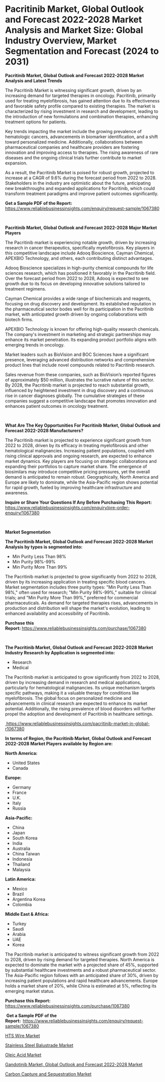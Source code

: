 <p><h1>Pacritinib Market, Global Outlook and Forecast 2022-2028 Market Analysis and Market Size: Global Industry Overview, Market Segmentation and Forecast (2024 to 2031)</h1></p><p><strong>Pacritinib Market, Global Outlook and Forecast 2022-2028 Market Analysis and Latest Trends</strong></p>
<p><p>The Pacritinib Market is witnessing significant growth, driven by an increasing demand for targeted therapies in oncology. Pacritinib, primarily used for treating myelofibrosis, has gained attention due to its effectiveness and favorable safety profile compared to existing therapies. The market is characterized by rising investment in research and development, leading to the introduction of new formulations and combination therapies, enhancing treatment options for patients.</p><p>Key trends impacting the market include the growing prevalence of hematologic cancers, advancements in biomarker identification, and a shift toward personalized medicine. Additionally, collaborations between pharmaceutical companies and healthcare providers are fostering innovation and improving access to therapies. The rising awareness of rare diseases and the ongoing clinical trials further contribute to market expansion.</p><p>As a result, the Pacritinib Market is poised for robust growth, projected to increase at a CAGR of 9.6% during the forecast period from 2022 to 2028. Stakeholders in the industry are optimistic about the future, anticipating new breakthroughs and expanded applications for Pacritinib, which could transform treatment paradigms and improve patient outcomes significantly.</p></p>
<p><strong>Get a Sample PDF of the Report:&nbsp;</strong> <a href="https://www.reliablebusinessinsights.com/enquiry/request-sample/1067380">https://www.reliablebusinessinsights.com/enquiry/request-sample/1067380</a></p>
<p>&nbsp;</p>
<p><strong>Pacritinib Market, Global Outlook and Forecast 2022-2028 Major Market Players</strong></p>
<p><p>The Pacritinib market is experiencing notable growth, driven by increasing research in cancer therapeutics, specifically myelofibrosis. Key players in this competitive landscape include Adooq Bioscience, Cayman Chemical, APEXBIO Technology, and others, each contributing distinct advantages.</p><p>Adooq Bioscience specializes in high-purity chemical compounds for life sciences research, which has positioned it favorably in the Pacritinib field. Over the forecast period from 2022 to 2028, Adooq is expected to see growth due to its focus on developing innovative solutions tailored to treatment regimens.</p><p>Cayman Chemical provides a wide range of biochemicals and reagents, focusing on drug discovery and development. Its established reputation in the pharmaceutical sector bodes well for its participation in the Pacritinib market, with anticipated growth driven by ongoing collaborations with biotech firms.</p><p>APEXBIO Technology is known for offering high-quality research chemicals. The company's investment in marketing and strategic partnerships may enhance its market penetration. Its expanding product portfolio aligns with emerging trends in oncology.</p><p>Market leaders such as BioVision and BOC Sciences have a significant presence, leveraging advanced distribution networks and comprehensive product lines that include novel compounds related to Pacritinib research.</p><p>Sales revenue from these companies, such as BioVision’s reported figures of approximately $50 million, illustrates the lucrative nature of this sector. By 2028, the Pacritinib market is projected to reach substantial growth, influenced by heightened investment in drug discovery and a continuous rise in cancer diagnoses globally. The cumulative strategies of these companies suggest a competitive landscape that promotes innovation and enhances patient outcomes in oncology treatment.</p></p>
<p>&nbsp;</p>
<p><strong>What Are The Key Opportunities For Pacritinib Market, Global Outlook and Forecast 2022-2028 Manufacturers?</strong></p>
<p><p>The Pacritinib market is projected to experience significant growth from 2022 to 2028, driven by its efficacy in treating myelofibrosis and other hematological malignancies. Increasing patient populations, coupled with rising clinical approvals and ongoing research, are expected to enhance market dynamics. Key players are focusing on strategic collaborations and expanding their portfolios to capture market share. The emergence of biosimilars may introduce competitive pricing pressures, yet the overall demand is anticipated to remain robust. Geographically, North America and Europe are likely to dominate, while the Asia-Pacific region shows potential for rapid growth, fueled by improving healthcare infrastructure and awareness.</p></p>
<p><strong>Inquire or Share Your Questions If Any Before Purchasing This Report:</strong> <a href="https://www.reliablebusinessinsights.com/enquiry/pre-order-enquiry/1067380">https://www.reliablebusinessinsights.com/enquiry/pre-order-enquiry/1067380</a></p>
<p>&nbsp;</p>
<p><strong>Market Segmentation</strong></p>
<p><strong>The Pacritinib Market, Global Outlook and Forecast 2022-2028 Market Analysis by types is segmented into:</strong></p>
<p><ul><li>Min Purity Less Than 98%</li><li>Min Purity 98%-99%</li><li>Min Purity More Than 99%</li></ul></p>
<p><p>The Pacritinib market is projected to grow significantly from 2022 to 2028, driven by its increasing application in treating specific blood cancers. Market segmentation includes three purity types: "Min Purity Less Than 98%," often used for research; "Min Purity 98%-99%," suitable for clinical trials; and "Min Purity More Than 99%," preferred for commercial pharmaceuticals. As demand for targeted therapies rises, advancements in production and distribution will shape the market's evolution, leading to enhanced availability and accessibility of Pacritinib.</p></p>
<p><strong>Purchase this Report:&nbsp;</strong><a href="https://www.reliablebusinessinsights.com/purchase/1067380">https://www.reliablebusinessinsights.com/purchase/1067380</a></p>
<p>&nbsp;</p>
<p><strong>The Pacritinib Market, Global Outlook and Forecast 2022-2028 Market Industry Research by Application is segmented into:</strong></p>
<p><ul><li>Research</li><li>Medical</li></ul></p>
<p><p>The Pacritinib market is anticipated to grow significantly from 2022 to 2028, driven by increasing demand in research and medical applications, particularly for hematological malignancies. Its unique mechanism targets specific pathways, making it a valuable therapy for conditions like myelofibrosis. The global focus on personalized medicine and advancements in clinical research are expected to enhance its market potential. Additionally, the rising prevalence of blood disorders will further propel the adoption and development of Pacritinib in healthcare settings.</p></p>
<p><a href="https://www.reliablebusinessinsights.com/pacritinib-market-in-global-r1067380">&nbsp;https://www.reliablebusinessinsights.com/pacritinib-market-in-global-r1067380</a></p>
<p><strong>In terms of Region, the Pacritinib Market, Global Outlook and Forecast 2022-2028 Market Players available by Region are:</strong></p>
<p>
    <p> <strong> North America: </strong>
        <ul>
            <li>United States</li>
            <li>Canada</li>
        </ul>
        </p> 
    <p> <strong> Europe: </strong>
        <ul>
            <li>Germany</li>
            <li>France</li>
            <li>U.K.</li>
            <li>Italy</li>
            <li>Russia</li>
        </ul>
        </p> 
    <p> <strong> Asia-Pacific: </strong>
        <ul>
            <li>China</li>
            <li>Japan</li>
            <li>South Korea</li>
            <li>India</li>
            <li>Australia</li>
            <li>China Taiwan</li>
            <li>Indonesia</li>
            <li>Thailand</li>
            <li>Malaysia</li>
        </ul>
        </p> 
    <p> <strong> Latin America: </strong>
        <ul>
            <li>Mexico</li>
            <li>Brazil</li>
            <li>Argentina Korea</li>
            <li>Colombia</li>
        </ul>
        </p> 
    <p> <strong> Middle East & Africa: </strong>
        <ul>
            <li>Turkey</li>
            <li>Saudi</li>
            <li>Arabia</li>
            <li>UAE</li>
            <li>Korea</li>
        </ul>
    </p>
    </p>
<p><p>The Pacritinib market is anticipated to witness significant growth from 2022 to 2028, driven by rising demand for targeted therapies. North America is expected to dominate the market with a projected share of 45%, supported by substantial healthcare investments and a robust pharmaceutical sector. The Asia-Pacific region follows with an anticipated share of 30%, driven by increasing patient populations and rapid healthcare advancements. Europe holds a market share of 20%, while China is estimated at 5%, reflecting its emerging market status.</p></p>
<p><strong>Purchase this Report: </strong><a href="https://www.reliablebusinessinsights.com/purchase/1067380">https://www.reliablebusinessinsights.com/purchase/1067380</a></p>
<p>&nbsp;<strong>Get a Sample PDF of the Report:&nbsp;&nbsp;</strong><a href="https://www.reliablebusinessinsights.com/enquiry/request-sample/1067380">https://www.reliablebusinessinsights.com/enquiry/request-sample/1067380</a></p>
<p><strong></strong></p>
<p><p><a href="https://issuu.com/reportprime-2/docs/hts-wire-market-size-2030.pptx_a14032c651a582">HTS Wire Market</a></p><p><a href="https://www.linkedin.com/pulse/emerging-opportunities-challenges-global-stainless-steel-balustrade-xjcnf?trackingId=LXFvDHNBSp6mZ1dN4cW7uw%3D%3D">Stainless Steel Balustrade Market</a></p><p><a href="https://issuu.com/reportprime-2/docs/oleic-acid-market-size-2030.pptx_2d65253f038bff">Oleic Acid Market</a></p><p><a href="https://github.com/michaelhall412/Market-Research-Report-List-1/blob/main/gandotinib-market-global-outlook-and-forecast-2022-2028-market.md">Gandotinib Market, Global Outlook and Forecast 2022-2028 Market</a></p><p><a href="https://medium.com/@ruth.macdonald08580/the-carbon-capture-and-sequestration-market-is-anticipated-to-experience-significant-growth-with-4ceb6d2556e0">Carbon Capture and Sequestration Market</a></p></p>